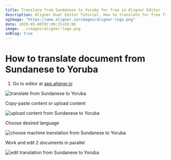 ```yaml
---
title: Translate from Sundanese to Yoruba for free in Aligner Editor
description: Aligner Dual Editor Tutorial. How to translate for free from Sundanese to Yoruba. Aligner is multilingual document management platform. 
ogImage: "https://www.aligner.io/images/aligner-logo.png"
date: 2020-05-06T07:09:21+03:00
image: ../images/aligner-logo.png
onBlog: true
---
```


# How to translate document from Sundanese to Yoruba

1. Go to editor at [app.aligner.io](https://app.aligner.io "Aligner App web page")

![translate from Sundanese to Yoruba](../aligner-blank-editor.png "translate from Sundanese to Yoruba")

Copy-paste content or upload content

![upload content from Sundanese to Yoruba](../aligner-uploaded-document.png "upload content from Sundanese to Yoruba")

Choose desired language

![choose machine translation from Sundanese to Yoruba](../aligner-language-dropdown.png "choose machine translation from Sundanese to Yoruba")

Work and edit 2 documents in parallel

![edit translation from Sundanese to Yoruba](../aligner-double-sitded-editor.png "edit translation from Sundanese to Yoruba")

